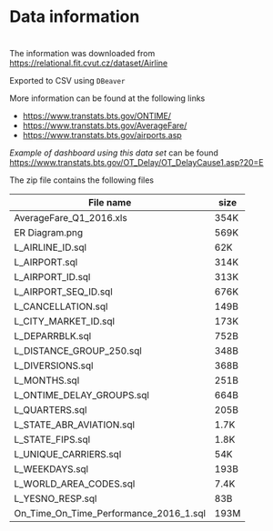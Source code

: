 # Data information
#
The information was downloaded from https://relational.fit.cvut.cz/dataset/Airline

Exported to CSV using `DBeaver`

More information can be found at the following links

* https://www.transtats.bts.gov/ONTIME/ 
* https://www.transtats.bts.gov/AverageFare/
* https://www.transtats.bts.gov/airports.asp

_Example of dashboard using this data set_ can be found https://www.transtats.bts.gov/OT_Delay/OT_DelayCause1.asp?20=E

The zip file contains the following files

|File name | size|
|----------|-----|
| AverageFare_Q1_2016.xls | 354K |
| ER Diagram.png | 569K |
| L_AIRLINE_ID.sql | 62K |
| L_AIRPORT.sql | 314K |
| L_AIRPORT_ID.sql | 313K |
| L_AIRPORT_SEQ_ID.sql | 676K |
| L_CANCELLATION.sql | 149B |
| L_CITY_MARKET_ID.sql | 173K |
| L_DEPARRBLK.sql | 752B |
| L_DISTANCE_GROUP_250.sql | 348B |
| L_DIVERSIONS.sql | 368B |
| L_MONTHS.sql | 251B |
| L_ONTIME_DELAY_GROUPS.sql | 664B |
| L_QUARTERS.sql | 205B |
| L_STATE_ABR_AVIATION.sql | 1.7K |
| L_STATE_FIPS.sql | 1.8K |
| L_UNIQUE_CARRIERS.sql | 54K |
| L_WEEKDAYS.sql | 193B |
| L_WORLD_AREA_CODES.sql | 7.4K |
| L_YESNO_RESP.sql | 83B |
| On_Time_On_Time_Performance_2016_1.sql | 193M |
